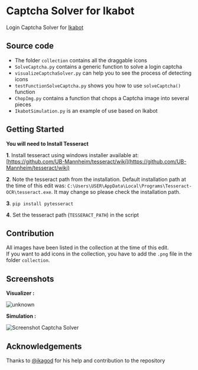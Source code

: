 # Captcha Solver for Ikabot
Login Captcha Solver for [Ikabot](https://github.com/physics-sp/ikabot)
## Source code
 - The folder `collection` contains all the draggable icons
 - `SolveCaptcha.py` contains a generic function to solve a login captcha
 - `visualizeCaptchaSolver.py` can help you to see the process of detecting icons
 - `testFunctionSolveCaptcha.py` shows you how to use `solveCaptcha()` function
 - `ChopImg.py` contains a function that chops a Captcha image into several pieces
 - `IkabotSimulation.py` is an example of use based on Ikabot
## Getting Started
**You will need to Install Tesseract**

**1**. Install tesseract using windows installer available at:  [https://github.com/UB-Mannheim/tesseract/wiki](https://github.com/UB-Mannheim/tesseract/wiki)

**2**. Note the tesseract path from the installation. Default installation path at the time of this edit was:  `C:\Users\USER\AppData\Local\Programs\Tesseract-OCR\tesseract.exe`. It may change so please check the installation path.

**3**.  `pip install pytesseract`

**4**. Set the tesseract path (`TESSERACT_PATH`) in the script
## Contribution
All images have been listed in the collection at the time of this edit.</br>
If you want to add icons in the collection, you have to add the `.png` file in the folder `collection`.

## Screenshots
**Visualizer :**

![unknown](https://user-images.githubusercontent.com/54487782/234429017-0c38876c-98a2-4217-b19d-66cbf354279a.png)

**Simulation :**

![Screenshot Captcha Solver](https://i.ibb.co/nC5kNWg/2021-07-27-09-07-05-Window.png)

## Acknowledgements
Thanks to [@ikagod](https://github.com/ikagod) for his help and contribution to the repository
